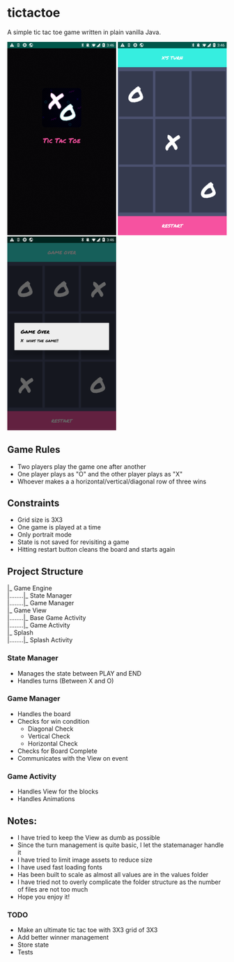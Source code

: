 # tictactoe
A simple tic tac toe game written in plain vanilla Java. 

<p float="left">
  <img src="https://github.com/anishhegde/androidtictactoe/blob/master/screen_shots/splash.png" width="250">
  <img src="https://github.com/anishhegde/androidtictactoe/blob/master/screen_shots/home_play.png" width="250">
  <img src="https://github.com/anishhegde/androidtictactoe/blob/master/screen_shots/wins.png" width="250">
</p>

## Game Rules
- Two players play the game one after another
- One player plays as "O" and the other player plays as "X"
- Whoever makes a a horizontal/vertical/diagonal row of three wins

## Constraints
- Grid size is 3X3
- One game is played at a time
- Only portrait mode
- State is not saved for revisiting a game
- Hitting restart button cleans the board and starts again

## Project Structure
|_ Game Engine  
|........|_ State Manager  
|........|_ Game Manager  
|_ Game View  
|........|_ Base Game Activity  
|........|_ Game Activity  
|_ Splash  
|........|_ Splash Activity  


### State Manager
- Manages the state between PLAY and END 
- Handles turns (Between X and O)

### Game Manager
- Handles the board
- Checks for win condition
  - Diagonal Check
  - Vertical Check
  - Horizontal Check
 - Checks for Board Complete
 - Communicates with the View on event
 
### Game Activity
- Handles View for the blocks
- Handles Animations


## Notes:

- I have tried to keep the View as dumb as possible
- Since the turn management is quite basic, I let the statemanager handle it
- I have tried to limit image assets to reduce size
- I have used fast loading fonts
- Has been built to scale as almost all values are in the values folder
- I have tried not to overly complicate the folder structure as the number of files are not too much
- Hope you enjoy it!

### TODO
- Make an ultimate tic tac toe with 3X3 grid of 3X3
- Add better winner management
- Store state 
- Tests

